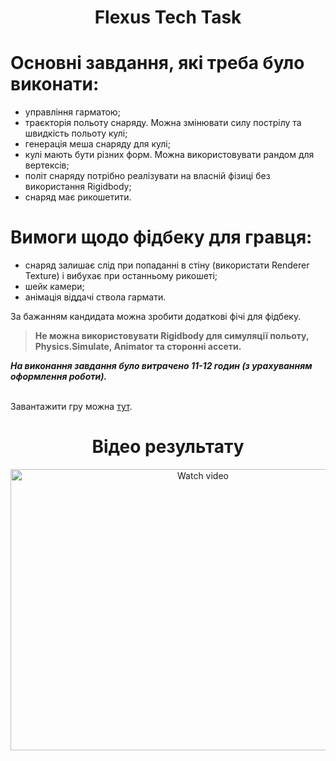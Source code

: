 <h1 align="center">
   Flexus Tech Task
</h1>  
 
# Основні завдання, які треба було виконати:
- управління гарматою;
- траєкторія польоту снаряду. Можна змінювати силу пострілу та швидкість польоту кулі;
- генерація меша снаряду для кулі;
- кулі мають бути різних форм. Можна використовувати рандом для вертексів;
- політ снаряду потрібно реалізувати на власній фізиці без використання Rigidbody;
- снаряд має рикошетити.

# Вимоги щодо фiдбеку для гравця:
- снаряд залишає слід при попаданні в стіну (використати Renderer Texture) і вибухає при останньому рикошеті;
- шейк камери;
- анімація віддачі ствола гармати.

За бажанням кандидата можна зробити додаткові фічі для фідбеку.

> **Не можна використовувати Rigidbody для симуляції польоту, Physics.Simulate, Animator та сторонні ассети.**

***На виконання завдання було витрачено 11-12 годин (з урахуванням оформлення роботи).***

<br>Завантажити гру можна [тут](https://github.com/FMaksym/Flexus-Tech-Task/raw/main/Assets/Build/FlexusTask.apk).

<h1 align="center">
   Відео результату
</h1> 

<div align="center">
  <a href="https://www.youtube.com/watch?v=fXbEFBVHpXE" >
    <img src="https://img.youtube.com/vi/fXbEFBVHpXE/0.jpg" title="Watch video" width="600" height="450">
  </a>
</div>
